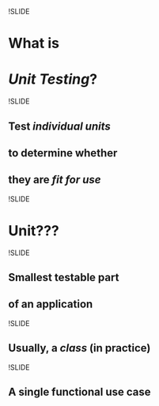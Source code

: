 !SLIDE
# What is
# *Unit Testing*?

!SLIDE
## Test *individual units*
## to determine whether
## they are *fit for use*

!SLIDE
# Unit???

!SLIDE
## Smallest testable part
## of an application

!SLIDE
## Usually, a *class* (in practice)

!SLIDE
## A single functional use case
